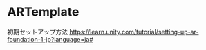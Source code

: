 # ARTemplate

初期セットアップ方法
https://learn.unity.com/tutorial/setting-up-ar-foundation-1-jp?language=ja#



